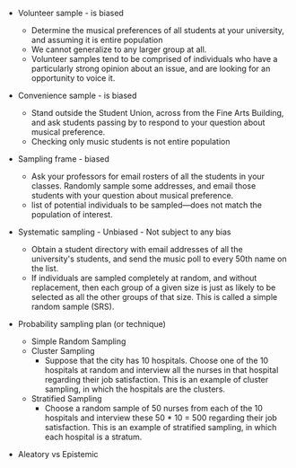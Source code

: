 * Volunteer sample - is biased
  * Determine the musical preferences of all students at your university, and assuming it is entire population
  * We cannot generalize to any larger group at all.
  * Volunteer samples tend to be comprised of individuals who have a particularly strong opinion about an issue, and are looking for an opportunity to voice it.
* Convenience sample - is biased
  * Stand outside the Student Union, across from the Fine Arts Building, and ask students passing by to respond to your question about musical preference.
  * Checking only music students is not entire population
* Sampling frame - biased
  * Ask your professors for email rosters of all the students in your classes. Randomly sample some addresses, and email those students with your question about musical preference.  
  * list of potential individuals to be sampled—does not match the population of interest.
* Systematic sampling - Unbiased - Not subject to any bias
  * Obtain a student directory with email addresses of all the university's students, and send the music poll to every 50th name on the list.
  * If individuals are sampled completely at random, and without replacement, then each group of a given size is just as likely to be selected as all the other groups of that size. This is called a simple random sample (SRS).

* Probability sampling plan (or technique)
  * Simple Random Sampling 
  * Cluster Sampling
    * Suppose that the city has 10 hospitals. Choose one of the 10 hospitals at random and interview all the nurses in that hospital regarding their job satisfaction. This is an example of cluster sampling, in which the hospitals are the clusters.
  * Stratified Sampling
    * Choose a random sample of 50 nurses from each of the 10 hospitals and interview these 50 * 10 = 500 regarding their job satisfaction. This is an example of stratified sampling, in which each hospital is a stratum.

* Aleatory vs Epistemic
